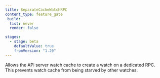 ```yaml
---
title: SeparateCacheWatchRPC
content_type: feature_gate
_build:
  list: never
  render: false

stages:
  - stage: beta
    defaultValue: true
    fromVersion: "1.20"
---
```

Allows the API server watch cache to create a watch on a dedicated RPC.
This prevents watch cache from being starved by other watches.

